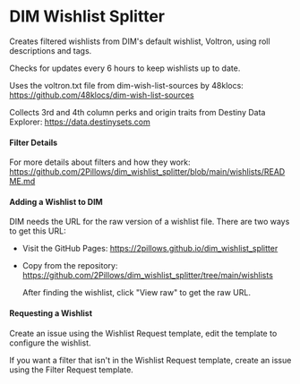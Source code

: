 # DIM Wishlist Splitter

Creates filtered wishlists from DIM's default wishlist, Voltron, using roll descriptions and tags.

Checks for updates every 6 hours to keep wishlists up to date.

Uses the voltron.txt file from dim-wish-list-sources by 48klocs: https://github.com/48klocs/dim-wish-list-sources

Collects 3rd and 4th column perks and origin traits from Destiny Data Explorer: https://data.destinysets.com

#### Filter Details

For more details about filters and how they work: https://github.com/2Pillows/dim_wishlist_splitter/blob/main/wishlists/README.md

#### Adding a Wishlist to DIM

DIM needs the URL for the raw version of a wishlist file. There are two ways to get this URL:

- Visit the GitHub Pages: https://2pillows.github.io/dim_wishlist_splitter

- Copy from the repository: https://github.com/2Pillows/dim_wishlist_splitter/tree/main/wishlists

  After finding the wishlist, click "View raw" to get the raw URL.

#### Requesting a Wishlist

Create an issue using the Wishlist Request template, edit the template to configure the wishlist.

If you want a filter that isn't in the Wishlist Request template, create an issue using the Filter Request template.
